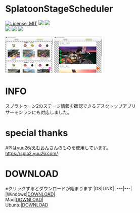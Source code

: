 # SplatoonStageScheduler
[![License: MIT](https://img.shields.io/badge/License-MIT-blue.svg)](https://opensource.org/licenses/MIT)
<img src="https://img.shields.io/github/package-json/v/yotsugi-vip/SplatoonStageScheduler/master">
<img src="https://img.shields.io/github/v/release/yotsugi-vip/SplatoonStageScheduler">  
<img src="https://img.shields.io/badge/-Electron-47848F.svg?logo=electron">
<img src="https://img.shields.io/badge/-React-61DAFB.svg?logo=react">
<img src="https://img.shields.io/badge/-Material--UI-0081CB.svg?logo=material-ui">

<img src="tmp_img/match_tmp.png" width="30%" />
<img src="tmp_img/coop_tmp.png" width="30%" />

# INFO
スプラトゥーン2のステージ情報を確認できるデスクトップアプリ  
サーモンランにも対応しました。

# special thanks
APIは[yuu26/えむおん](https://twitter.com/m_on_yu)さんのものを使用しています。  
https://spla2.yuu26.com/

# DOWNLOAD
※クリックするとダウンロードが始まります
|OS|LINK|
|---|---|
|Windows|[DOWNLOAD](https://github.com/yotsugi-vip/SplatoonStageScheduler/releases/download/v2.0.0/SplatoonStageScheduler.Setup.2.0.0.exe)|  
Mac|[DOWNLOAD](https://github.com/yotsugi-vip/SplatoonStageScheduler/releases/download/v2.0.0/SplatoonStageScheduler-2.0.0.dmg)|  
Ubuntu|[DOWNLOAD](https://github.com/yotsugi-vip/SplatoonStageScheduler/releases/download/v2.0.0/splatoonstagescheduler_2.0.0_amd64.deb) 

